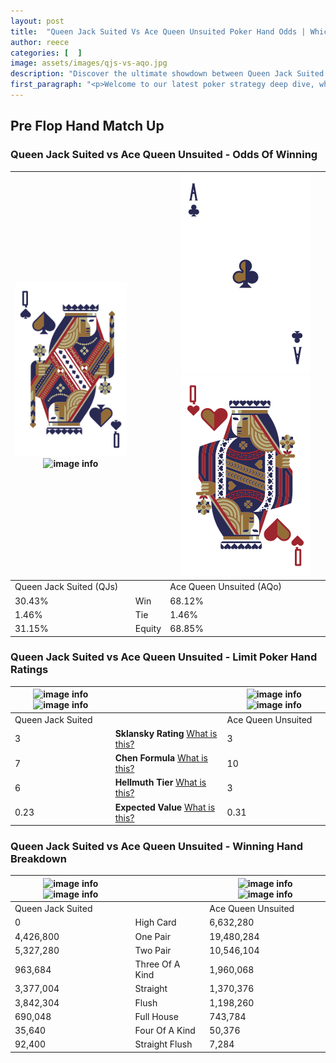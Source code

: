 ```yaml
---
layout: post
title:  "Queen Jack Suited Vs Ace Queen Unsuited Poker Hand Odds | Which Is The Better Hand In Poker? A Complete Guide"
author: reece
categories: [  ]
image: assets/images/qjs-vs-aqo.jpg
description: "Discover the ultimate showdown between Queen Jack Suited and Ace Queen Unsuited in poker! Uncover the odds, strategies, and scenarios where one hand triumphs over the other. Get ready to up your poker game with this thrilling analysis."
first_paragraph: "<p>Welcome to our latest poker strategy deep dive, where we're pitting two distinct hands against each other in a high-stakes showdown: Queen Jack Suited vs Ace Queen Unsuited.</p><p>In the dynamic world of poker, every decision counts, and knowing which hand holds the upper hand is key to your success at the table.</p><p>In this article, we'll dissect these two hands, explore the scenarios where one dominates the other, and equip you with the knowledge to make strategic choices that can tip the odds in your favor.</p><p>Get ready to unravel the intriguing dynamics of these poker hands and elevate your game to new heights.</p>"
---
```




[comment]: # (sp0)

## Pre Flop Hand Match Up

<div class="table hand-ratings" markdown="1"> 



### Queen Jack Suited vs Ace Queen Unsuited - Odds Of Winning


    
| ![image info](assets/images/hand1/q.png) ![image info](assets/images/hand1/js.png) |  | ![image info](assets/images/hand2/a.png) ![image info](assets/images/hand2/qo.png) |
| -------- | -------- | -------- |
| Queen Jack Suited (QJs) |  | Ace Queen Unsuited (AQo) |
| 30.43% | Win | 68.12% |
| 1.46% | Tie | 1.46% |
| 31.15% | Equity | 68.85% |




[comment]: # (sp1)



### Queen Jack Suited vs Ace Queen Unsuited - Limit Poker Hand Ratings


    
| ![image info](https://www.riverpairs.com/assets/images/hand1/q.png) ![image info](https://www.riverpairs.com/assets/images/hand1/js.png) |  | ![image info](https://www.riverpairs.com/assets/images/hand2/a.png) ![image info](https://www.riverpairs.com/assets/images/hand2/qo.png) |
| -------- | -------- | -------- |
| Queen Jack Suited |  | Ace Queen Unsuited |
| 3 | **Sklansky Rating** [What is this?](/sklansky-rating-explained) | 3 |
| 7 | **Chen Formula** [What is this?](/chen-formula-explained) | 10 |
| 6 | **Hellmuth Tier** [What is this?](/Hellmuth-tier-explained) | 3 |
| 0.23 | **Expected Value** [What is this?](/expected-value-explained) | 0.31 |




[comment]: # (sp2)



### Queen Jack Suited vs Ace Queen Unsuited - Winning Hand Breakdown


    
| ![image info](https://www.riverpairs.com/assets/images/hand1/q.png) ![image info](https://www.riverpairs.com/assets/images/hand1/js.png) |  | ![image info](https://www.riverpairs.com/assets/images/hand2/a.png) ![image info](https://www.riverpairs.com/assets/images/hand2/qo.png) |
| -------- | -------- | -------- |
| Queen Jack Suited |  | Ace Queen Unsuited |
| 0 | High Card | 6,632,280 |
| 4,426,800 | One Pair | 19,480,284 |
| 5,327,280 | Two Pair | 10,546,104 |
| 963,684 | Three Of A Kind | 1,960,068 |
| 3,377,004 | Straight | 1,370,376 |
| 3,842,304 | Flush | 1,198,260 |
| 690,048 | Full House | 743,784 |
| 35,640 | Four Of A Kind | 50,376 |
| 92,400 | Straight Flush | 7,284 |




[comment]: # (sp3)



</div>

[comment]: # (sp4)



[comment]: # (sp5)

